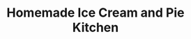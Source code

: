 ---
title: "Homemade Ice Cream and Pie Kitchen"
url: /louisville/homemade-ice-cream-and-pie-kitchen/
shop: ice cream
---